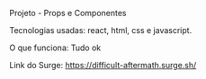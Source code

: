 Projeto - Props e Componentes

Tecnologias usadas: react, html, css e javascript.

O que funciona:
Tudo ok

Link do Surge: https://difficult-aftermath.surge.sh/